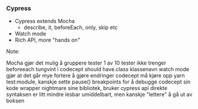 ### Cypress

* Cypress extends Mocha
    * describe, it, beforeEach, only, skip etc
* Watch mode
* Rich API, more "hands on"

Note:

Mocha gjør det mulig å gruppere tester
    1 av 10 tester ikke trenger beforeeach
        tungvint i codecept
should have.class klassenavn
watch mode gjør at det går mye fortere å gjøre endringer
    codecept må kjøre opp yarn test:module, kanskje sette pause() breakpoints for å debugge
codecept sin kode wrapper nightmare sine bibliotek, bruker cypress api direkte
    syntaksen er litt mindre lesbar umiddelbart, men kanskje "lettere" å gå ut av boksen